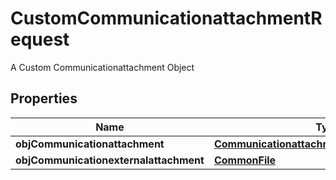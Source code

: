 

# CustomCommunicationattachmentRequest

A Custom Communicationattachment Object

## Properties

| Name | Type | Description | Notes |
|------------ | ------------- | ------------- | -------------|
|**objCommunicationattachment** | [**CommunicationattachmentRequestCompound**](CommunicationattachmentRequestCompound.md) |  |  [optional] |
|**objCommunicationexternalattachment** | [**CommonFile**](CommonFile.md) |  |  [optional] |



